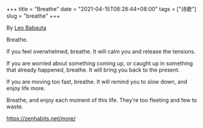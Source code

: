 +++
title = "Breathe"
date = "2021-04-15T08:28:44+08:00"
tags = ["诗歌"]
slug = "breathe"
+++

By [Leo Babauta](http://leobabauta.com)

Breathe.

If you feel overwhelmed, breathe. It will calm you and release the tensions.

If you are worried about something coming up, or caught up in something that already happened, breathe. It will bring you back to the present.

If you are moving too fast, breathe. It will remind you to slow down, and enjoy life more.

Breathe, and enjoy each moment of this life. They’re too fleeting and few to waste.

<https://zenhabits.net/more/>
